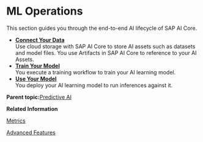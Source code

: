 <!-- loio7f5aa9bd97db419fba5bf888843e1fae -->

# ML Operations

This section guides you through the end-to-end AI lifecycle of SAP AI Core.

-   **[Connect Your Data](connect-your-data-9508bdb.md "Use cloud storage with SAP AI Core to store AI assets such as
		datasets and model files. You use Artifacts in SAP AI Core to reference
		to your AI Assets.")**  
Use cloud storage with SAP AI Core to store AI assets such as datasets and model files. You use Artifacts in SAP AI Core to reference to your AI Assets.
-   **[Train Your Model](train-your-model-a9ceb06.md "You execute a training workflow to train your AI learning model.")**  
You execute a training workflow to train your AI learning model.
-   **[Use Your Model](use-your-model-7f93e8f.md "You deploy your AI learning model to run inferences against it.")**  
You deploy your AI learning model to run inferences against it.

**Parent topic:**[Predictive AI](predictive-ai-6c3b730.md "")

**Related Information**  


[Metrics](metrics-36f8bec.md "The AI API provides the ability to track metrics, and to customize or filter which metrics are reported.")

[Advanced Features](advanced-features-24f2fbb.md "Explore advanced features, within SAP AI Core.")


